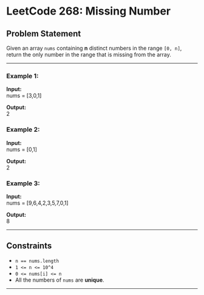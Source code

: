 # LeetCode 268: Missing Number

## Problem Statement

Given an array `nums` containing **n** distinct numbers in the range `[0, n]`, return the only number in the range that is missing from the array.

---

### Example 1:

**Input:**  
nums = [3,0,1]

**Output:**  
2

### Example 2:

**Input:**  
nums = [0,1]

**Output:**  
2

### Example 3:

**Input:**  
nums = [9,6,4,2,3,5,7,0,1]

**Output:**  
8

---

## Constraints

- `n == nums.length`
- `1 <= n <= 10^4`
- `0 <= nums[i] <= n`
- All the numbers of `nums` are **unique**.

---
